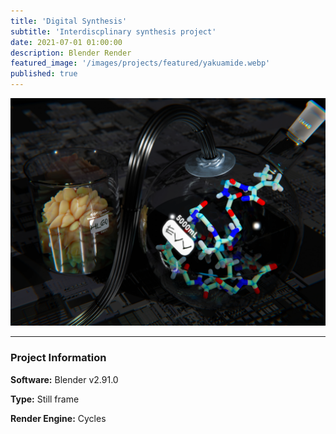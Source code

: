 ```yaml
---
title: 'Digital Synthesis'
subtitle: 'Interdiscplinary synthesis project'
date: 2021-07-01 01:00:00
description: Blender Render
featured_image: '/images/projects/featured/yakuamide.webp'
published: true
---
```


![](/images/projects/full_size/yakuamide.webp)

---

### Project Information

**Software:** Blender v2.91.0

**Type:** Still frame

**Render Engine:** Cycles
